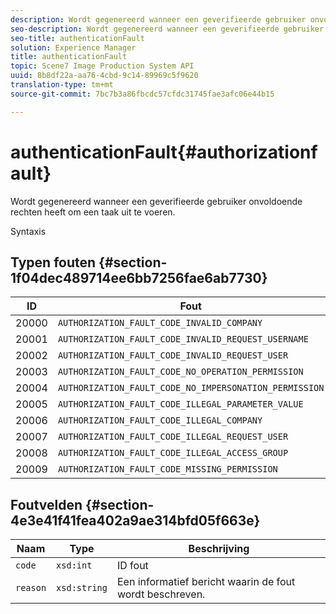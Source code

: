 ```yaml
---
description: Wordt gegenereerd wanneer een geverifieerde gebruiker onvoldoende rechten heeft om een taak uit te voeren.
seo-description: Wordt gegenereerd wanneer een geverifieerde gebruiker onvoldoende rechten heeft om een taak uit te voeren.
seo-title: authenticationFault
solution: Experience Manager
title: authenticationFault
topic: Scene7 Image Production System API
uuid: 8b8df22a-aa76-4cbd-9c14-89969c5f9620
translation-type: tm+mt
source-git-commit: 7bc7b3a86fbcdc57cfdc31745fae3afc06e44b15

---
```



# authenticationFault{#authorizationfault}

Wordt gegenereerd wanneer een geverifieerde gebruiker onvoldoende rechten heeft om een taak uit te voeren.

Syntaxis

## Typen fouten {#section-1f04dec489714ee6bb7256fae6ab7730}

| ID | Fout |
|---|---|
| 20000 | `AUTHORIZATION_FAULT_CODE_INVALID_COMPANY` |
| 20001 | `AUTHORIZATION_FAULT_CODE_INVALID_REQUEST_USERNAME` |
| 20002 | `AUTHORIZATION_FAULT_CODE_INVALID_REQUEST_USER` |
| 20003 | `AUTHORIZATION_FAULT_CODE_NO_OPERATION_PERMISSION` |
| 20004 | `AUTHORIZATION_FAULT_CODE_NO_IMPERSONATION_PERMISSION` |
| 20005 | `AUTHORIZATION_FAULT_CODE_ILLEGAL_PARAMETER_VALUE` |
| 20006 | `AUTHORIZATION_FAULT_CODE_ILLEGAL_COMPANY` |
| 20007 | `AUTHORIZATION_FAULT_CODE_ILLEGAL_REQUEST_USER` |
| 20008 | `AUTHORIZATION_FAULT_CODE_ILLEGAL_ACCESS_GROUP` |
| 20009 | `AUTHORIZATION_FAULT_CODE_MISSING_PERMISSION` |

## Foutvelden {#section-4e3e41f41fea402a9ae314bfd05f663e}

| Naam | Type | Beschrijving |
|---|---|---|
| `code` | `xsd:int` | ID fout |
| `reason` | `xsd:string` | Een informatief bericht waarin de fout wordt beschreven. |

